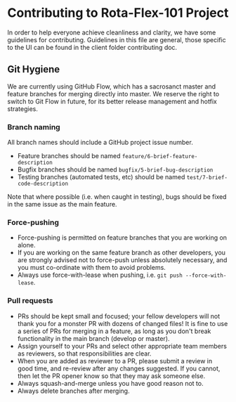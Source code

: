 # Contributing to Rota-Flex-101 Project

In order to help everyone achieve cleanliness and clarity, we have some guidelines for contributing. Guidelines in this file are general, those specific to the UI can be found in the client folder contributing doc.

## <a name="git-hygiene"></a> Git Hygiene

We are currently using GitHub Flow, which has a sacrosanct master and feature branches for merging
directly into master. We reserve the right to switch to Git Flow in future, for its better release
management and hotfix strategies.

### Branch naming

All branch names should include a GitHub project issue number.

- Feature branches should be named `feature/6-brief-feature-description`
- Bugfix branches should be named `bugfix/5-brief-bug-description`
- Testing branches (automated tests, etc) should be named `test/7-brief-code-description`

Note that where possible (i.e. when caught in testing), bugs should be fixed in the same issue
as the main feature.

### Force-pushing

- Force-pushing is permitted on feature branches that you are working on alone.
- If you are working on the same feature branch as other developers, you are strongly advised not to
  force-push unless absolutely necessary, and you must co-ordinate with them to avoid problems.
- Always use force-with-lease when pushing, i.e. `git push --force-with-lease`.

### Pull requests

- PRs should be kept small and focused; your fellow developers will not thank you for a monster PR
  with dozens of changed files! It is fine to use a series of PRs for merging in a feature, as long
  as you don't break functionality in the main branch (develop or master).
- Assign yourself to your PRs and select other appropriate team members as reviewers, so that
  responsibilities are clear.
- When you are added as reviewer to a PR, please submit a review in good time, and re-review after
  any changes suggested. If you cannot, then let the PR opener know so that they may ask someone
  else.
- Always squash-and-merge unless you have good reason not to.
- Always delete branches after merging.